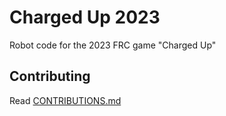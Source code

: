 # Charged Up 2023

Robot code for the 2023 FRC game "Charged Up"

## Contributing

Read [CONTRIBUTIONS.md](CONTRIBUTIONS.md)
